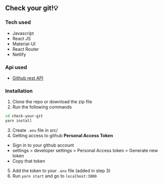 ## Check your git!💡

### Tech used

- Javascript
- React JS
- Material-UI
- React Router
- Netlify

### Api used

- [Github rest API](https://docs.github.com/en/rest)

### Installation

1. Clone the repo or download the zip file
2. Run the following commands
```bash
cd check-your-git
yarn install
```
3. Create `.env` file in src/
4. Getting access to github **Personal Access Token** 
  - Sign in to your github account 
  - settings > developer settings > Personal Access token > Generate new token
  - Copy that token
5. Add the token to your `.env` file (added in step 3)
6. Run `yarn start` and go to `localhost:3000`
